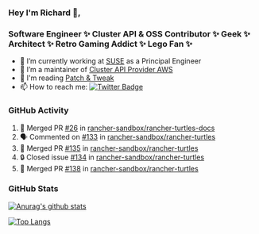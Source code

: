 ### Hey I'm Richard 👋, 

<h3 align="left">Software Engineer ✨ Cluster API & OSS Contributor ✨ Geek ✨ Architect ✨ Retro Gaming Addict ✨ Lego Fan ✨</h3>

- 🔭 I’m currently working at [SUSE](https://www.suse.com/) as a Principal Engineer
- 👯 I’m a maintainer of [Cluster API Provider AWS](https://github.com/kubernetes-sigs/cluster-api-provider-aws)
- 💬 I'm reading [Patch & Tweak](https://bjooks.com/products/patch-tweak-exploring-modular-synthesis)
- 📫 How to reach me: [![Twitter Badge](https://img.shields.io/badge/-@fruit_case-00acee?style=flat&logo=Twitter&logoColor=white)](https://twitter.com/intent/follow?screen_name=fruit_case "Follow on Twitter")

### GitHub Activity 

<!--START_SECTION:activity-->
1. 🎉 Merged PR [#26](https://github.com/rancher-sandbox/rancher-turtles-docs/pull/26) in [rancher-sandbox/rancher-turtles-docs](https://github.com/rancher-sandbox/rancher-turtles-docs)
2. 🗣 Commented on [#133](https://github.com/rancher-sandbox/rancher-turtles/pull/133#issuecomment-1734974467) in [rancher-sandbox/rancher-turtles](https://github.com/rancher-sandbox/rancher-turtles)
3. 🎉 Merged PR [#135](https://github.com/rancher-sandbox/rancher-turtles/pull/135) in [rancher-sandbox/rancher-turtles](https://github.com/rancher-sandbox/rancher-turtles)
4. 🔒 Closed issue [#134](https://github.com/rancher-sandbox/rancher-turtles/issues/134) in [rancher-sandbox/rancher-turtles](https://github.com/rancher-sandbox/rancher-turtles)
5. 🎉 Merged PR [#138](https://github.com/rancher-sandbox/rancher-turtles/pull/138) in [rancher-sandbox/rancher-turtles](https://github.com/rancher-sandbox/rancher-turtles)
<!--END_SECTION:activity-->

### GitHub Stats

[![Anurag's github stats](https://github-readme-stats.vercel.app/api?username=richardcase&count_private=true&show_icons=true)](https://github.com/anuraghazra/github-readme-stats)

[![Top Langs](https://github-readme-stats.vercel.app/api/top-langs/?username=richardcase&hide=html&layout=compact)](https://github.com/anuraghazra/github-readme-stats)
